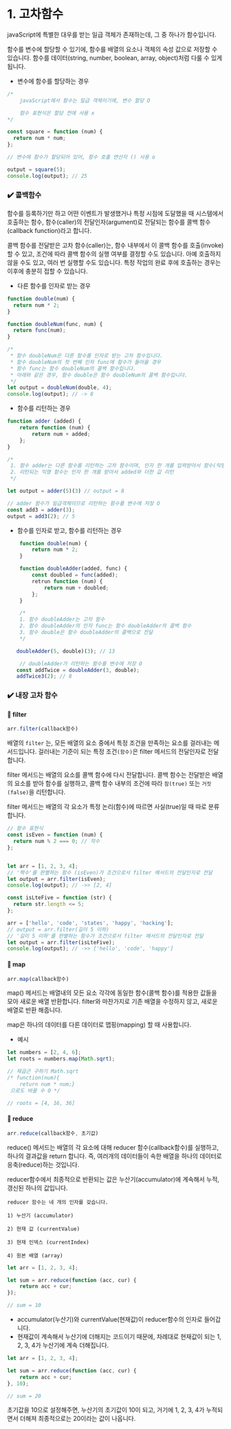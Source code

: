 # 1. 고차함수

javaScript에 특별한 대우를 받는 일급 객체가 존재하는데, 그 중 하나가 함수입니다.

함수를 변수에 할당할 수 있기에, 함수를 배열의 요소나 객체의 속성 값으로 저장할 수 있습니다. 함수를 데이터(string, number, boolean, array, object)처럼 다룰 수 있게 됩니다.

- 변수에 함수를 할당하는 경우

```js
/* 
    javaScript에서 함수는 일급 객체이기에, 변수 할당 O

    함수 표현식은 할당 전에 사용 x
*/

const square = function (num) {
  return num * num;
};

// 변수에 함수가 할당되어 있어, 함수 호출 연산자 () 사용 o

output = square(5);
console.log(output); // 25
```

### ✔️ 콜백함수

함수를 등록하기만 하고 어떤 이벤트가 발생했거나 특정 시점에 도달했을 때 시스템에서 호출하는 함수, 함수(caller)의 전달인자(argument)로 전달되는 함수를 콜백 함수(callback function)라고 합니다.

콜백 함수를 전달받은 고차 함수(caller)는, 함수 내부에서 이 콜백 함수를 호출(invoke)할 수 있고, 조건에 따라 콜백 함수의 실행 여부를 결정할 수도 있습니다. 아예 호출하지 않을 수도 있고, 여러 번 실행할 수도 있습니다. 특정 작업의 완료 후에 호출하는 경우는 이후에 충분히 접할 수 있습니다.

- 다른 함수를 인자로 받는 경우

```js
function double(num) {
  return num * 2;
}

function doubleNum(func, num) {
  return func(num);
}

/*
 * 함수 doubleNum은 다른 함수를 인자로 받는 고차 함수입니다.
 * 함수 doubleNum의 첫 번째 인자 func에 함수가 들어올 경우
 * 함수 func는 함수 doubleNum의 콜백 함수입니다.
 * 아래와 같은 경우, 함수 double은 함수 doubleNum의 콜백 함수입니다.
 */
let output = doubleNum(double, 4);
console.log(output); // -> 8
```

- 함수를 리턴하는 경우

```js
function adder (added) {
    return function (num) {
        return num + added;
    };
}

/*
 1. 함수 adder는 다른 함수를 리턴하는 고차 함수이며, 인자 한 개를 입력받아서 함수(익명 함수)리턴
 2. 리턴되는 익명 함수는 인자 한 개를 받아서 added와 더한 값 리턴
 */

let output = adder(5)(3) // output = 8

// adder 함수가 일급객체이므로 리턴하는 함수를 변수에 저장 O
const add3 = adder(3);
output = add3(2); // 5
```

- 함수를 인자로 받고, 함수를 리턴하는 경우

```js
    function double(num) {
        return num * 2;
    }

    function doubleAdder(added, func) {
        const doubled = func(added);
        retrun function (num) {
            return num + doubled;
        };
    }

    /* 
    1. 함수 doubleAdder는 고차 함수
    2. 함수 doubleAdder의 인자 func는 함수 doubleAdder의 콜백 함수
    3. 함수 double은 함수 doubleAdder의 콜백으로 전달
    */

   doubleAdder(5, double)(3); // 13

    // doubleAdder가 리턴하는 함수를 변수에 저장 O
   const addTwice = doubleAdder(3, double);
   addTwice3(2); // 8
```

### ✔️ 내장 고차 함수

#### 📝 filter

```js
arr.filter(callback함수)
```


배열의 `filter` 는, 모든 배열의 요소 중에서 특정 조건을 만족하는 요소를 걸러내는 메서드입니다. 
걸러내는 기준이 되는 특정 조건`(함수)`은 filter 메서드의 전달인자로 전달합니다.

filter 메서드는 배열의 요소를 콜백 함수에 다시 전달합니다. 콜백 함수는 전달받은 배열의 요소를 받아 함수를 실행하고, 콜백 함수 내부의 조건에 따라 `참(true)` 또는 `거짓(false)`을 리턴합니다.

filter 메서드는 배열의 각 요소가 특정 논리(함수)에 따르면 사실(true)일 때 따로 분류합니다.

```js
// 함수 표현식
const isEven = function (num) {
  return num % 2 === 0; // 작수
};


let arr = [1, 2, 3, 4];
// '짝수'를 판별하는 함수 (isEven)가 조건으로서 filter 메서드의 전달인자로 전달
let output = arr.filter(isEven); 
console.log(output); // ->> [2, 4]

const isLteFive = function (str) {
  return str.length <= 5;
};

arr = ['hello', 'code', 'states', 'happy', 'hacking'];
// output = arr.filter(길이 5 이하)
// '길이 5 이하'를 판별하는 함수가 조건으로서 filter 메서드의 전달인자로 전달
let output = arr.filter(isLteFive);
console.log(output); // ->> ['hello', 'code', 'happy']
```

#### 📝 map

```js
arr.map(callback함수)
```

map() 메서드는 배열내의 모든 요소 각각에 동일한 함수(콜백 함수)를 적용한 값들을 모아 새로운 배열 반환합니다. filter와 마찬가지로 기존 배열을 수정하지 않고, 새로운 배열로 반환 해줍니다.

map은 하나의 데이터를 다른 데이터로 맵핑(mapping) 할 때 사용합니다.

- 예시

```js
let numbers = [2, 4, 6];
let roots = numbers.map(Math.sqrt); 

// 제곱근 구하기 Math.sqrt
/* function(num){ 
    return num * num;} 
 으로도 바꿀 수 O */

// roots = [4, 16, 36]
```

#### 📝 reduce

```js
arr.reduce(callback함수, 초기값)
```

reduce() 메서드는 배열의 각 요소에 대해 reducer 함수(callback함수)를 실행하고, 하나의 결과값을 return 합니다. 즉, 여러개의 데이터들이 속한 배열을 하나의 데이터로 응축(reduce)하는 것입니다.

reducer함수에서 최종적으로 반환되는 값은 누산기(accumulator)에 계속해서 누적, 갱신된 하나의 값입니다.


```
reducer 함수는 네 개의 인자를 갖습니다.

1) 누산기 (accumulator)

2) 현재 값 (currentValue)

3) 현재 인덱스 (currentIndex)

4) 원본 배열 (array)
```

```js
let arr = [1, 2, 3, 4];

let sum = arr.reduce(function (acc, cur) {
  	return acc + cur;
});

// sum = 10
```
- accumulator(누산기)와 currentValue(현재값)이 reducer함수의 인자로 들어갑니다. 
- 현재값이 계속해서 누산기에 더해지는 코드이기 때문에, 차례대로 현재값이 되는 1, 2, 3, 4가 누산기에 계속 더해집니다.

```js
let arr = [1, 2, 3, 4];

let sum = arr.reduce(function (acc, cur) {
  	return acc + cur;
}, 10);

// sum = 20
```

 초기값을 10으로 설정해주면, 누산기의 초기값이 10이 되고, 거기에 1, 2, 3, 4가 누적되면서 더해져 최종적으로는 20이라는 값이 나옵니다.
